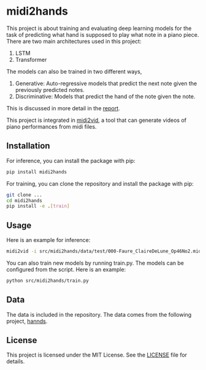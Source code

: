 # midi2hands

This project is about training and evaluating deep learning models for the task
of predicting what hand is supposed to play what note in a piano piece.
There are two main architectures used in this project:

1.  LSTM
2.  Transformer

The models can also be trained in two different ways,

1. Generative: Auto-regressive models that predict the next note given the
   previously predicted notes.
2. Discriminative: Models that predict the hand of the note given the note.

This is discussed in more detail in the [report](mid2hands.pdf).

This project is integrated in
[midi2vid](https://github.com/oscaraandersson/midi2vid), a tool that can
generate videos of piano performances from midi files.

## Installation
For inference, you can install the package with pip:
```bash
pip install midi2hands
```

For training, you can clone the repository and install the package with pip:
```bash
git clone ...
cd midi2hands
pip install -e .[train]
```

## Usage

Here is an example for inference:
```bash
midi2vid -i src/midi2hands/data/test/000-Faure_ClaireDeLune_Op46No2.mid
```

You can also train new models by running train.py. The models can be configured
from the script. Here is an example:
```bash
python src/midi2hands/train.py
```

## Data

The data is included in the repository. The data comes from the following
project, [hannds](https://github.com/cemfi/hannds).

## License

This project is licensed under the MIT License. See the [LICENSE](LICENSE) file
for details.


